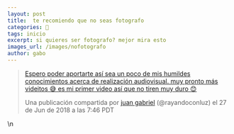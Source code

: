 ```yaml
---
layout: post
title:  te recomiendo que no seas fotografo
categories: 📸
tags: inicio
excerpt: si quieres ser fotografo? mejor mira esto
images_url: /images/nofotografo
author: gabo
---
```


<amp-instagram
    data-shortcode="BkjSX5WgGcwffD6CwXtAd84IpE6RylksjYTzeQ0"
    data-captioned
    width="400"
    height="400"
    layout="responsive">
</amp-instagram>
<blockquote class=\"instagram-media\" data-instgrm-captioned data-instgrm-permalink=\"https://www.instagram.com/tv/BkjSX5WgGcwffD6CwXtAd84IpE6RylksjYTzeQ0/\" data-instgrm-version=\"9\" style=\" background:#FFF; border:0; border-radius:3px; box-shadow:0 0 1px 0 rgba(0,0,0,0.5),0 1px 10px 0 rgba(0,0,0,0.15); margin: 1px; max-width:658px; min-width:326px; padding:0; width:99.375%; width:-webkit-calc(100% - 2px); width:calc(100% - 2px);\"><div style=\"padding:8px;\"> <div style=\" background:#F8F8F8; line-height:0; margin-top:40px; padding:88.88888888888889% 0; text-align:center; width:100%;\"> <div style=\" background:url(data:image/png;base64,iVBORw0KGgoAAAANSUhEUgAAACwAAAAsCAMAAAApWqozAAAABGdBTUEAALGPC/xhBQAAAAFzUkdCAK7OHOkAAAAMUExURczMzPf399fX1+bm5mzY9AMAAADiSURBVDjLvZXbEsMgCES5/P8/t9FuRVCRmU73JWlzosgSIIZURCjo/ad+EQJJB4Hv8BFt+IDpQoCx1wjOSBFhh2XssxEIYn3ulI/6MNReE07UIWJEv8UEOWDS88LY97kqyTliJKKtuYBbruAyVh5wOHiXmpi5we58Ek028czwyuQdLKPG1Bkb4NnM+VeAnfHqn1k4+GPT6uGQcvu2h2OVuIf/gWUFyy8OWEpdyZSa3aVCqpVoVvzZZ2VTnn2wU8qzVjDDetO90GSy9mVLqtgYSy231MxrY6I2gGqjrTY0L8fxCxfCBbhWrsYYAAAAAElFTkSuQmCC); display:block; height:44px; margin:0 auto -44px; position:relative; top:-22px; width:44px;\"></div></div> <p style=\" margin:8px 0 0 0; padding:0 4px;\"> <a href=\"https://www.instagram.com/tv/BkjSX5WgGcwffD6CwXtAd84IpE6RylksjYTzeQ0/\" style=\" color:#000; font-family:Arial,sans-serif; font-size:14px; font-style:normal; font-weight:normal; line-height:17px; text-decoration:none; word-wrap:break-word;\" target=\"_blank\">Espero poder aportarte así sea un poco de mis humildes conocimientos acerca de realización audiovisual. muy pronto más videitos 😅 es mi primer video así que no tiren muy duro 😊</a></p> <p style=\" color:#c9c8cd; font-family:Arial,sans-serif; font-size:14px; line-height:17px; margin-bottom:0; margin-top:8px; overflow:hidden; padding:8px 0 7px; text-align:center; text-overflow:ellipsis; white-space:nowrap;\">Una publicación compartida por <a href=\"https://www.instagram.com/rayandoconluz/\" style=\" color:#c9c8cd; font-family:Arial,sans-serif; font-size:14px; font-style:normal; font-weight:normal; line-height:17px;\" target=\"_blank\"> juan gabriel</a> (@rayandoconluz) el <time style=\" font-family:Arial,sans-serif; font-size:14px; line-height:17px;\" datetime=\"2018-06-28T02:46:29+00:00\">27 de Jun de 2018 a las 7:46  PDT</time></p></div></blockquote>\n<script async defer src=\"//www.instagram.com/embed.js\"></script>

